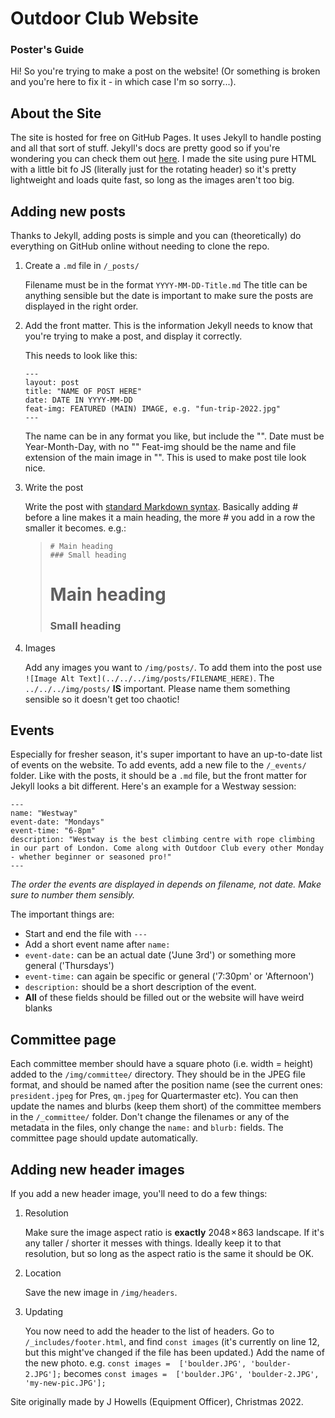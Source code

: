 # Outdoor Club Website
### Poster's Guide

Hi! So you're trying to make a post on the website! (Or something is broken and you're here to fix it - in which case I'm so sorry...).

## About the Site

The site is hosted for free on GitHub Pages. It uses Jekyll to handle posting and all that sort of stuff. Jekyll's docs are pretty good so if you're wondering you can check them out [here](https://jekyllrb.com/docs/).
I made the site using pure HTML with a little bit fo JS (literally just for the rotating header) so it's pretty lightweight and loads quite fast, so long as the images aren't too big.

## Adding new posts

Thanks to Jekyll, adding posts is simple and you can (theoretically) do everything on GitHub online without needing to clone the repo.

1. Create a `.md` file in `/_posts/`

    Filename must be in the format `YYYY-MM-DD-Title.md`
    The title can be anything sensible but the date is important to make sure the posts are displayed in the right order.

2. Add the front matter. This is the information Jekyll needs to know that you're trying to make a post, and display it correctly.

    This needs to look like this:
    ```
    ---
    layout: post
    title: "NAME OF POST HERE"
    date: DATE IN YYYY-MM-DD
    feat-img: FEATURED (MAIN) IMAGE, e.g. "fun-trip-2022.jpg"
    ---
    ```
    The name can be in any format you like, but include the "".
    Date must be Year-Month-Day, with no ""
    Feat-img should be the name and file extension of the main image in "". This is used to make post tile look nice.

3. Write the post

    Write the post with [standard Markdown syntax](https://www.markdownguide.org/basic-syntax). Basically adding # before a line makes it a main heading, the more # you add in a row the smaller it becomes. e.g.:

    >
    >```
    ># Main heading
    >### Small heading
    >```
    ># Main heading
    >### Small heading
    >

4. Images

    Add any images you want to `/img/posts/`. To add them into the post use `![Image Alt Text](../../../img/posts/FILENAME_HERE)`.
    The `../../../img/posts/` **IS** important. Please name them something sensible so it doesn't get too chaotic!

## Events

Especially for fresher season, it's super important to have an up-to-date list of events on the website. To add events, add a new file to the `/_events/` folder. Like with the posts, it should be a `.md` file, but the front matter for Jekyll looks a bit different. Here's an example for a Westway session:
```
---
name: "Westway"
event-date: "Mondays"
event-time: "6-8pm"
description: "Westway is the best climbing centre with rope climbing in our part of London. Come along with Outdoor Club every other Monday - whether beginner or seasoned pro!"
---
```

*The order the events are displayed in depends on filename, not date. Make sure to number them sensibly.*

The important things are:
- Start and end the file with `---`
- Add a short event name after `name:`
- `event-date:` can be an actual date ('June 3rd') or something more general ('Thursdays')
- `event-time:` can again be specific or general ('7:30pm' or 'Afternoon')
- `description:` should be a short description of the event.
- **All** of these fields should be filled out or the website will have weird blanks

## Committee page

Each committee member should have a square photo (i.e. width = height) added to the `/img/committee/` directory. They should be in the JPEG file format, and should be named after the position name (see the current ones: `president.jpeg` for Pres, `qm.jpeg` for Quartermaster etc).
You can then update the names and blurbs (keep them short) of the committee members in the `/_committee/` folder. Don't change the filenames or any of the metadata in the files, only change the `name:` and `blurb:` fields. The committee page should update automatically.

## Adding new header images

If you add a new header image, you'll need to do a few things:
1. Resolution

    Make sure the image aspect ratio is **exactly** 2048 × 863 landscape. If it's any taller / shorter it messes with things. Ideally keep it to that resolution, but so long as the aspect ratio is the same it should be OK.

2. Location

    Save the new image in `/img/headers`.

3. Updating

    You now need to add the header to the list of headers. Go to `/_includes/footer.html`, and find `const images` (it's currently on line 12, but this might've changed if the file has been updated.)
    Add the name of the new photo. e.g. `const images =  ['boulder.JPG', 'boulder-2.JPG'];` becomes `const images =  ['boulder.JPG', 'boulder-2.JPG', 'my-new-pic.JPG'];`

Site originally made by J Howells (Equipment Officer), Christmas 2022.
